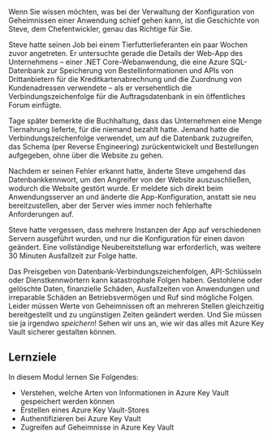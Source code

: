 Wenn Sie wissen möchten, was bei der Verwaltung der Konfiguration von Geheimnissen einer Anwendung schief gehen kann, ist die Geschichte von Steve, dem Chefentwickler, genau das Richtige für Sie.

Steve hatte seinen Job bei einem Tierfutterlieferanten ein paar Wochen zuvor angetreten. Er untersuchte gerade die Details der Web-App des Unternehmens – einer .NET Core-Webanwendung, die eine Azure SQL-Datenbank zur Speicherung von Bestellinformationen und APIs von Drittanbietern für die Kreditkartenabrechnung und die Zuordnung von Kundenadressen verwendete – als er versehentlich die Verbindungszeichenfolge für die Auftragsdatenbank in ein öffentliches Forum einfügte.

Tage später bemerkte die Buchhaltung, dass das Unternehmen eine Menge Tiernahrung lieferte, für die niemand bezahlt hatte. Jemand hatte die Verbindungszeichenfolge verwendet, um auf die Datenbank zuzugreifen, das Schema (per Reverse Engineering) zurückentwickelt und Bestellungen aufgegeben, ohne über die Website zu gehen.

Nachdem er seinen Fehler erkannt hatte, änderte Steve umgehend das Datenbankkennwort, um den Angreifer von der Website auszuschließen, wodurch die Website gestört wurde. Er meldete sich direkt beim Anwendungsserver an und änderte die App-Konfiguration, anstatt sie neu bereitzustellen, aber der Server wies immer noch fehlerhafte Anforderungen auf.

Steve hatte vergessen, dass mehrere Instanzen der App auf verschiedenen Servern ausgeführt wurden, und nur die Konfiguration für einen davon geändert. Eine vollständige Neubereitstellung war erforderlich, was weitere 30 Minuten Ausfallzeit zur Folge hatte.

Das Preisgeben von Datenbank-Verbindungszeichenfolgen, API-Schlüsseln oder Dienstkennwörtern kann katastrophale Folgen haben. Gestohlene oder gelöschte Daten, finanzielle Schäden, Ausfallzeiten von Anwendungen und irreparable Schäden an Betriebsvermögen und Ruf sind mögliche Folgen. Leider müssen Werte von Geheimnissen oft an mehreren Stellen gleichzeitig bereitgestellt und zu ungünstigen Zeiten geändert werden. Und Sie müssen sie ja irgendwo *speichern*! Sehen wir uns an, wie wir das alles mit Azure Key Vault sicherer gestalten können.

## <a name="learning-objectives"></a>Lernziele

In diesem Modul lernen Sie Folgendes:

- Verstehen, welche Arten von Informationen in Azure Key Vault gespeichert werden können
- Erstellen eines Azure Key Vault-Stores
- Authentifizieren bei Azure Key Vault
- Zugreifen auf Geheimnisse in Azure Key Vault